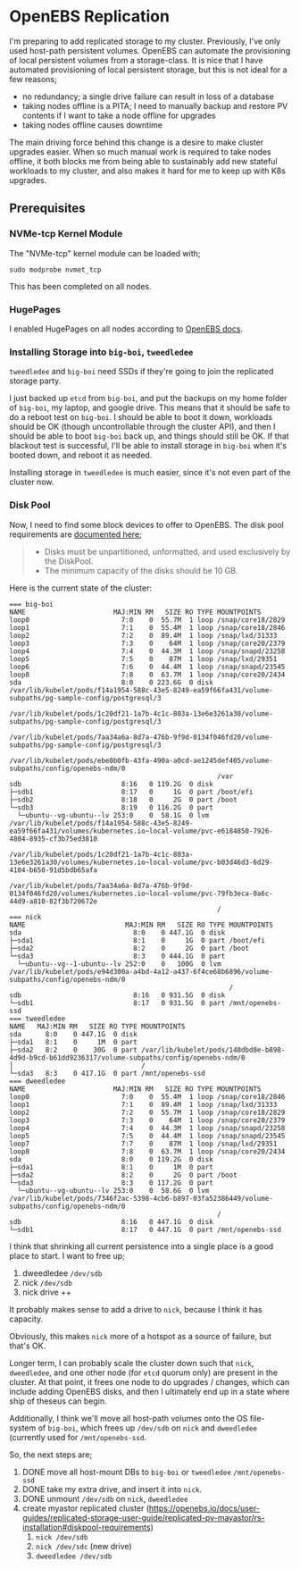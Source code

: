 # OpenEBS Replication

I'm preparing to add replicated storage to my cluster. Previously, I've only
used host-path persistent volumes. OpenEBS can automate the provisioning of
local persistent volumes from a storage-class. It is nice that I have automated
provisioning of local persistent storage, but this is not ideal for a few
reasons;

- no redundancy; a single drive failure can result in loss of a database
- taking nodes offline is a PITA; I need to manually backup and restore PV
  contents if I want to take a node offline for upgrades
- taking nodes offline causes downtime

The main driving force behind this change is a desire to make cluster upgrades
easier. When so much manual work is required to take nodes offline, it both
blocks me from being able to sustainably add new stateful workloads to my
cluster, and also makes it hard for me to keep up with K8s upgrades.

## Prerequisites

### NVMe-tcp Kernel Module

The "NVMe-tcp" kernel module can be loaded with;

```
sudo modprobe nvmet_tcp
```

This has been completed on all nodes.


### HugePages

I enabled HugePages on all nodes according to [OpenEBS
docs](https://openebs.io/docs/user-guides/replicated-storage-user-guide/replicated-pv-mayastor/rs-installation#verifyenable-huge-page-support).

### Installing Storage into `big-boi`, `tweedledee`

`tweedledee` and `big-boi` need SSDs if they're going to join the replicated
storage party.

I just backed up `etcd` from `big-boi`, and put the backups on my home folder of
`big-boi`, my laptop, and google drive. This means that it should be safe to do
a reboot test on `big-boi`. I should be able to boot it down, workloads should
be OK (though uncontrollable through the cluster API), and then I should be able
to boot `big-boi` back up, and things should still be OK. If that blackout
test is successful, I'll be able to install storage in `big-boi` when it's
booted down, and reboot it as needed.

Installing storage in `tweedledee` is much easier, since it's not even part of
the cluster now.

### Disk Pool

Now, I need to find some block devices to offer to OpenEBS. The disk pool
requirements are [documented
here](https://openebs.io/docs/user-guides/replicated-storage-user-guide/replicated-pv-mayastor/rs-installation#diskpool-requirements);

> - Disks must be unpartitioned, unformatted, and used exclusively by the
>   DiskPool.
> - The minimum capacity of the disks should be 10 GB.

Here is the current state of the cluster:

```
=== big-boi
NAME                      MAJ:MIN RM   SIZE RO TYPE MOUNTPOINTS
loop0                       7:0    0  55.7M  1 loop /snap/core18/2829
loop1                       7:1    0  55.4M  1 loop /snap/core18/2846
loop2                       7:2    0  89.4M  1 loop /snap/lxd/31333
loop3                       7:3    0    64M  1 loop /snap/core20/2379
loop4                       7:4    0  44.3M  1 loop /snap/snapd/23258
loop5                       7:5    0    87M  1 loop /snap/lxd/29351
loop6                       7:6    0  44.4M  1 loop /snap/snapd/23545
loop8                       7:8    0  63.7M  1 loop /snap/core20/2434
sda                         8:0    0 223.6G  0 disk /var/lib/kubelet/pods/f14a1954-588c-43e5-8249-ea59f66fa431/volume-subpaths/pg-sample-config/postgresql/3
                                                    /var/lib/kubelet/pods/1c20df21-1a7b-4c1c-803a-13e6e3261a30/volume-subpaths/pg-sample-config/postgresql/3
                                                    /var/lib/kubelet/pods/7aa34a6a-8d7a-476b-9f9d-0134f046fd20/volume-subpaths/pg-sample-config/postgresql/3
                                                    /var/lib/kubelet/pods/ebe0b0fb-43fa-490a-a0cd-ae1245def405/volume-subpaths/config/openebs-ndm/0
                                                    /var
sdb                         8:16   0 119.2G  0 disk 
├─sdb1                      8:17   0     1G  0 part /boot/efi
├─sdb2                      8:18   0     2G  0 part /boot
└─sdb3                      8:19   0 116.2G  0 part 
  └─ubuntu--vg-ubuntu--lv 253:0    0  58.1G  0 lvm  /var/lib/kubelet/pods/f14a1954-588c-43e5-8249-ea59f66fa431/volumes/kubernetes.io~local-volume/pvc-e6184850-7926-4804-8935-cf3b75ed3810
                                                    /var/lib/kubelet/pods/1c20df21-1a7b-4c1c-803a-13e6e3261a30/volumes/kubernetes.io~local-volume/pvc-b03d46d3-6d29-4104-b650-91d5bdb65afa
                                                    /var/lib/kubelet/pods/7aa34a6a-8d7a-476b-9f9d-0134f046fd20/volumes/kubernetes.io~local-volume/pvc-79fb3eca-0a6c-44d9-a810-82f3b720672e
                                                    /
=== nick
NAME                         MAJ:MIN RM   SIZE RO TYPE MOUNTPOINTS
sda                            8:0    0 447.1G  0 disk 
├─sda1                         8:1    0     1G  0 part /boot/efi
├─sda2                         8:2    0     2G  0 part /boot
└─sda3                         8:3    0 444.1G  0 part 
  └─ubuntu--vg--1-ubuntu--lv 252:0    0   100G  0 lvm  /var/lib/kubelet/pods/e94d300a-a4bd-4a12-a437-6f4ce68b6896/volume-subpaths/config/openebs-ndm/0
                                                       /
sdb                            8:16   0 931.5G  0 disk 
└─sdb1                         8:17   0 931.5G  0 part /mnt/openebs-ssd
=== tweedledee
NAME   MAJ:MIN RM   SIZE RO TYPE MOUNTPOINTS
sda      8:0    0 447.1G  0 disk 
├─sda1   8:1    0     1M  0 part 
├─sda2   8:2    0    30G  0 part /var/lib/kubelet/pods/148dbd8e-b898-4d9d-b9cd-b61dd9236317/volume-subpaths/config/openebs-ndm/0
│                                /
└─sda3   8:3    0 417.1G  0 part /mnt/openebs-ssd
=== dweedledee
NAME                      MAJ:MIN RM   SIZE RO TYPE MOUNTPOINTS
loop0                       7:0    0  55.4M  1 loop /snap/core18/2846
loop1                       7:1    0  89.4M  1 loop /snap/lxd/31333
loop2                       7:2    0  55.7M  1 loop /snap/core18/2829
loop3                       7:3    0    64M  1 loop /snap/core20/2379
loop4                       7:4    0  44.3M  1 loop /snap/snapd/23258
loop5                       7:5    0  44.4M  1 loop /snap/snapd/23545
loop7                       7:7    0    87M  1 loop /snap/lxd/29351
loop8                       7:8    0  63.7M  1 loop /snap/core20/2434
sda                         8:0    0 119.2G  0 disk 
├─sda1                      8:1    0     1M  0 part 
├─sda2                      8:2    0     2G  0 part /boot
└─sda3                      8:3    0 117.2G  0 part 
  └─ubuntu--vg-ubuntu--lv 253:0    0  58.6G  0 lvm  /var/lib/kubelet/pods/7346f2ac-5398-4cb6-b897-03fa52386449/volume-subpaths/config/openebs-ndm/0
                                                    /
sdb                         8:16   0 447.1G  0 disk 
└─sdb1                      8:17   0 447.1G  0 part /mnt/openebs-ssd
```

I think that shrinking all current persistence into a single place is a good
place to start. I want to free up;

1. dweedledee `/dev/sdb`
2. nick `/dev/sdb`
3. nick drive ++

It probably makes sense to add a drive to `nick`, because I think it has
capacity.

Obviously, this makes `nick` more of a hotspot as a source of failure, but
that's OK.

Longer term, I can probably scale the cluster down such that `nick`,
`dweedledee`, and one other node (for `etcd` quorum only) are present in the
cluster. At that point, it frees one node to do upgrades / changes, which can
include adding OpenEBS disks, and then I ultimately end up in a state where ship
of theseus can begin.

Additionally, I think we'll move all host-path volumes onto the OS file-system
of `big-boi`, which frees up `/dev/sdb` on `nick` and `dweedledee` (currently
used for `/mnt/openebs-ssd`.

So, the next steps are;

1. DONE move all host-mount DBs to `big-boi` or `tweedledee` `/mnt/openebs-ssd`
2. DONE take my extra drive, and insert it into `nick`.
3. DONE unmount `/dev/sdb` on `nick`, `dweedledee`
4. create myastor replicated cluster
   (https://openebs.io/docs/user-guides/replicated-storage-user-guide/replicated-pv-mayastor/rs-installation#diskpool-requirements)
   1. `nick /dev/sdb`
   2. `nick /dev/sdc` (new drive)
   3. `dweedledee /dev/sdb`
